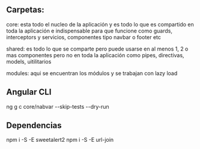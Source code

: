 
## Carpetas: 

core: esta todo el nucleo de la aplicación y es todo lo que es compartido en toda la aplicación e indispensable para que funcione como guards, interceptors y servicios, componentes tipo navbar o footer  etc

shared: es todo lo que se comparte pero puede usarse en al menos 1, 2 o mas componentes pero no en toda la aplicación como pipes, directivas, models, uitilitarios

modules: aqui se encuentran los módulos y se trabajan con lazy load


## Angular CLI

ng g c core/nabvar --skip-tests --dry-run

## Dependencias

npm i -S -E sweetalert2
npm i -S -E url-join
